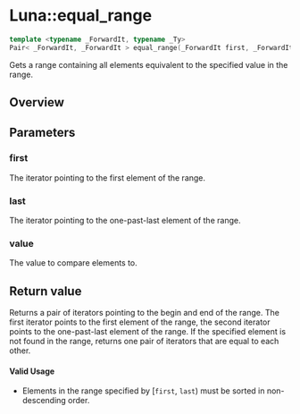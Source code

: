 # Luna::equal_range

```c++
template <typename _ForwardIt, typename _Ty>
Pair< _ForwardIt, _ForwardIt > equal_range(_ForwardIt first, _ForwardIt last, const _Ty &value)
```

Gets a range containing all elements equivalent to the specified value in the range. 

## Overview


## Parameters
### first
The iterator pointing to the first element of the range. 

### last
The iterator pointing to the one-past-last element of the range. 

### value
The value to compare elements to. 

## Return value
Returns a pair of iterators pointing to the begin and end of the range. The first iterator points to the first element of the range, the second iterator points to the one-past-last element of the range. If the specified element is not found in the range, returns one pair of iterators that are equal to each other. 

#### Valid Usage
* Elements in the range specified by [`first`, `last`) must be sorted in non-descending order. 

